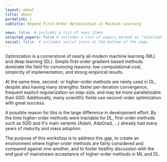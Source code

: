 ```yaml
---
layout: about
title: about
permalink: /
subtitle: Beyond First-Order Optimization in Machine Learning

news: false  # includes a list of news items
selected_papers: false # includes a list of papers marked as "selected={true}"
social: false  # includes social icons at the bottom of the page
---
```


Optimization is a cornerstone of nearly all modern machine learning (ML) and deep learning (DL). Simple first-order gradient-based methods dominate the field for convincing reasons: low computational cost, simplicity of implementation, and strong empirical results.

At the same time, second- or higher-order methods are rarely used in DL, despite also having many strengths: faster per-iteration convergence, frequent explicit regularization on step-size, and may be more parallelizable than SGD. Additionally, many scientific fields use second-order optimization with great success.

A possible reason for this is the large difference in development effort. By the time higher-order methods were tractable for DL, first-order methods such as SGD and it's main varients (Adam, AdaGrad, ...) already had many years of maturity and mass adoption.

The purpose of this workshop is to address this gap, to create an environment where higher-order methods are fairly considered and compared against one-another, and to foster healthy discussion with the end goal of mainstream acceptance of higher-order methods in ML and DL.
